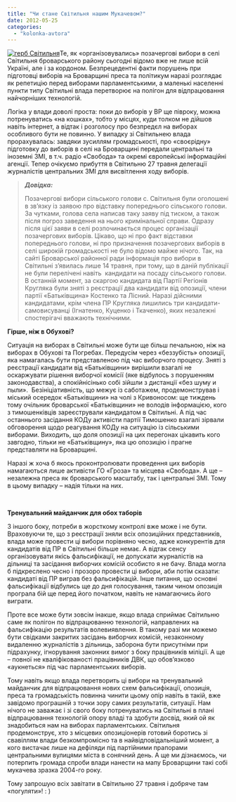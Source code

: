 ```yaml
---
title: "Чи стане Світильня нашим Мукачевом?"
date: 2012-05-25
categories: 
  - "kolonka-avtora"
---
```


[![](https://mpz.brovary.org/wp-content/uploads/2012/05/615.gif "герб Світильня")](https://mpz.brovary.org/wp-content/uploads/2012/05/615.gif)Те, як «організовувались» позачергові вибори в селі Світильня броварського району сьогодні відомо вже не лише всій Україні, але і за кордоном. Безпрецедентні факти порушень при підготовці виборів на Броварщині преса та політикум наразі розглядає як репетицію перед виборами парламентськими, а маленькі населенні пункти типу Світильні влада перетворює на полігон для відпрацювання найчорніших технологій.

Логіка у влади доволі проста: поки до виборів у ВР ще півроку, можна потренуватись «на кошках», тобто у місцях, куди толком не дійшов навіть інтернет, а відтак і розголосу про безпредєл на виборах особливого бути не повинно. У випадку зі Світильнею влада прорахувалась: завдяки зусиллям громадськості, про «своєрідну» підготовку до виборів в селі на Броварщині передали центральні та іноземні ЗМІ, в т.ч. радіо «Свобода» та окремі європейські інформаційні агенції. Тепер очікуємо прибуття в Світильню 27 травня делегації журналістів центральних ЗМІ для висвітлення ходу виборів.

> _**Довідка:**_
> 
> Позачергові вибори сільського голови с. Світильня були оголошені в зв’язку із заявою про відставку попереднього сільського голови. За чутками, голова села написав таку заяву під тиском, а також після погроз заведення на нього кримінальної справи. Одразу після цієї заяви в селі розпочинається процес організації позачергових виборів. Цікаво, що ні про факт відставки попереднього голови, ні про призначення позачергових виборів в селі широкій громадськості не було відомо майже нічого. Так, на сайті Броварської районної ради інформація про вибори в Світильні з’явилась лише 14 травня, при тому, що в даній публікації не були перелічені навіть  кандидати на посаду сільського голови. В останній момент, за скаргою кандидата від Партії Регіонів Кругляка були зняті з реєстрації два кандидати від опозиції, члени партії «Батьківщина» Костенко та Лісний. Наразі дійсними кандидатами, крім члена ПР Кругляка лишились три кандидати-самовисуванці (Ігнатенко, Куценко і Ткаченко), яких незалежні спостерігачі вважають технічними.

**Гірше, ніж в Обухові?**

Ситуація на виборах в Світильні може бути ще більш печальною, ніж на виборах в Обухові та Погребах. Передусім через «беззубість» опозиції, яка намагалась бути представленою під час виборчого процесу. Зняті з реєстрації кандидати від «Батьківщини» вирішили взагалі не оскаржувати рішення виборчої комісії (яке відбулось з порушенням законодавства), а спокійнісінько собі зійшли з дистанції «без шуму и пыли».  Безініціативність, що межує із саботажем, продемонстрував і міський осередок «Батьківщини» на чолі з Кривоносом: ще тиждень тому очільник броварської «Батьківщини» не володів інформацією, кого з тимошенківців зареєстрували кандидатом в Світильні. А під час останнього засідання КОДу активісти партії Тимошенко взагалі зірвали обговорення щодо реагування КОДу на ситуацію із сільськими виборами. Виходить, що доля опозиції на цих перегонах цікавить кого завгодно, тільки не «Батьківщину», яка цю опозицію і прагне представляти на Броварщині.

Наразі ж хоча б якось проконтролювати проведення цих виборів намагаються лише активісти ГО «Гроза» та місцева «Свобода». А ще – незалежна преса як броварського масштабу, так і центральні ЗМІ. Тому в цьому випадку – надія тільки на них.

 

**Тренувальний майданчик для обох таборів**

З іншого боку, потреби в жорсткому контролі вже може і не бути. Враховуючи те, що з реєстрації зняли всіх опозиційних представників, влада може провести ці вибори порівняно чесно, адже конкурентів для кандидатів від ПР в Світильні більше немає. А відтак сенсу організовувати якісь фальсифікації, не допускати журналістів на дільниці та засідання виборчих комісій особисто я не бачу. Влада могла б підкреслено чесно і прозоро провести ці вибори, аби потім сказати: кандидаті від ПР виграв без фальсифікацій. Інше питання, що основні фальсифікації відбулись ще до дня голосування, таким чином опозиція програла бій ще перед його початком, навіть не намагаючись його виграти.

Проте все може бути зовсім інакше, якщо влада сприймає Світильню саме як полігон по відпрацюванню технологій, направлених на фальсифікацію результатів волевиявлення. В такому разі ми можемо бути свідками закритих засідань виборчих комісій, незаконному видаленню журналістів з дільниць, заборона бути присутніми при підрахунку, ігнорування законних вимог з боку працівників міліції. А ще – повної не кваліфікованості працівників ДВК, що обов’язково «аукнеться» під час парламентських виборів.

Тому навіть якщо влада перетворить ці вибори на тренувальний майданчик для відпрацювання нових схем фальсифікації, опозиція, преса та громадськість повинна чинити цьому опір навіть в такій, вже завідомо програшній з точки зору самих результатів, ситуації. Нам нічого не заважає і зі свого боку потренуватись на Світильні в плані відпрацювання технологій опору владі та здобути досвід, який ой як знадобиться нам на виборах парламентських. Світильня продемонструє, хто з місцевих опозиціонерів готовий боротись зі свавіллям влади безкомпромісно та в найвідповідальніший момент, а кого вистачає лише на дефіляди під партійними прапорами центральними вулицями міста в сонячний день. А ще ми дізнаємось, чи потерпить громада спроби влади нанести на мапу Броварщини такі собі мукачева зразка 2004-го року.

Тому запрошую всіх завітати в Світильню 27 травня і добряче там «погуляти»! : )

